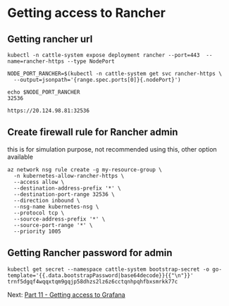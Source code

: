 # Getting access to Rancher

## Getting rancher url
```
kubectl -n cattle-system expose deployment rancher --port=443  --name=rancher-https --type NodePort

NODE_PORT_RANCHER=$(kubectl -n cattle-system get svc rancher-https \
  --output=jsonpath='{range.spec.ports[0]}{.nodePort}')

echo $NODE_PORT_RANCHER
32536

https://20.124.98.81:32536

```

## Create firewall rule for Rancher admin
this is for simulation purpose, not recommended using this, other option available
```
az network nsg rule create -g my-resource-group \
  -n kubernetes-allow-rancher-https \
  --access allow \
  --destination-address-prefix '*' \
  --destination-port-range 32536 \
  --direction inbound \
  --nsg-name kubernetes-nsg \
  --protocol tcp \
  --source-address-prefix '*' \
  --source-port-range '*' \
  --priority 1005
```

## Getting Rancher password for admin
```
kubectl get secret --namespace cattle-system bootstrap-secret -o go-template='{{.data.bootstrapPassword|base64decode}}{{"\n"}}'
trnf5dgqf4wqqxtqm9gqjp58dhzs2lz6z6cctqnhpqhfbxsmrkk77c
```

Next: [Part 11 - Getting access to Grafana](12-part-11.md)
